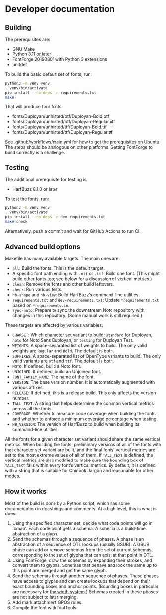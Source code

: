 <!--
Copyright 2022 Google LLC
Copyright 2022-2024 David Corbett

Licensed under the Apache License, Version 2.0 (the "License");
you may not use this file except in compliance with the License.
You may obtain a copy of the License at

    http://www.apache.org/licenses/LICENSE-2.0

Unless required by applicable law or agreed to in writing, software
distributed under the License is distributed on an "AS IS" BASIS,
WITHOUT WARRANTIES OR CONDITIONS OF ANY KIND, either express or implied.
See the License for the specific language governing permissions and
limitations under the License.
-->

# Developer documentation

## Building

The prerequisites are:

* GNU Make
* Python 3.11 or later
* FontForge 20190801 with Python 3 extensions
* unifdef

To build the basic default set of fonts, run:

```sh
python3 -m venv venv
. venv/bin/activate
pip install --no-deps -r requirements.txt
make
```

That will produce four fonts:

* fonts/Duployan/unhinted/otf/Duployan-Bold.otf
* fonts/Duployan/unhinted/otf/Duployan-Regular.otf
* fonts/Duployan/unhinted/ttf/Duployan-Bold.ttf
* fonts/Duployan/unhinted/ttf/Duployan-Regular.ttf

See .github/workflows/main.yml for how to get the prerequisites on Ubuntu. The
steps should be analogous on other platforms. Getting FontForge to build
correctly is a challenge.

## Testing

The additional prerequisite for testing is:

* HarfBuzz 8.1.0 or later

To test the fonts, run:

```sh
python3 -m venv venv
. venv/bin/activate
pip install --no-deps -r dev-requirements.txt
make check
```

Alternatively, push a commit and wait for GitHub Actions to run CI.

## Advanced build options

Makefile has many available targets. The main ones are:

* `all`: Build the fonts. This is the default target.
* A specific font path ending with `.otf` or `.ttf`: Build one font. (This might
  build other fonts too; see below for a discussion of vertical metrics.)
* `clean`: Remove the fonts and other build leftovers.
* `check`: Run various tests.
* `hb-shape` and `hb-view`: Build HarfBuzz’s command-line utilities.
* `requirements.txt` and `dev-requirements.txt`: Update `*requirements.txt`
  based on `*requirements.in`.
* `sync-noto`: Prepare to sync the downstream Noto repository with changes in
  this repository. (Some manual work is still required.)

These targets are affected by various variables:

* `CHARSET`: Which [character set variant](variants.md) to build: `standard` for
  Duployan, `noto` for Noto Sans Duployan, or `testing` for Duployan Test.
* `WEIGHTS`: A space-separated list of weights to build. The only valid weights
  are `Regular` and `Bold`. The default is both.
* `SUFFIXES`: A space-separated list of OpenType variants to build. The only
  valid variants are `otf` and `ttf`. The default is both.
* `NOTO`: If defined, build a Noto font.
* `UNJOINED`: If defined, build an Unjoined font.
* `FONT_FAMILY_NAME`: The name of the font.
* `VERSION`: The base version number. It is automatically augmented with various
  affixes.
* `RELEASE`: If defined, this is a release build. This only affects the version
  number.
* `TALL_TEXT`: A string that helps determine the common vertical metrics across
  all the fonts.
* `COVERAGE`: Whether to measure code coverage when building the fonts and
  whether to enforce a minimum coverage percentage when testing.
* `HB_VERSION`: The version of HarfBuzz to build when building its command-line
  utilities.

All the fonts for a given character set variant should share the same vertical
metrics. When building the fonts, preliminary versions of all of the fonts with
that character set variant are built, and the final fonts’ vertical metrics are
set to the most extreme values of all of them. If `TALL_TEXT` is defined, the
vertical metrics are also modified to make sure the bounding box of `TALL_TEXT`
falls within every font’s vertical metrics. By default, it is defined with a
string that is suitable for Chinook Jargon and reasonable for other modes.

## How it works

Most of the build is done by a Python script, which has some documentation in
docstrings and comments. At a high level, this is what is does:

1. Using the specified character set, decide what code points will go in 'cmap'.
  Each code point gets a schema. A schema is a build-time abstraction of a
  glyph.
1. Send the schemas through a sequence of phases. A phase is an abstraction of a
  sequence of OTL lookups (usually GSUB). A GSUB phase can add or remove schemas
  from the set of current schemas, corresponding to the set of glyphs that can
  exist at that point in OTL.
1. Using FontForge, draw the schemas by expanding their strokes, and convert
  them to glyphs. Schemas that behave and look the same up to this point are
  merged and get the same glyph.
1. Send the schemas through another sequence of phases. These phases have access
  to glyphs and can create lookups that depend on their exact bounding boxes and
  anchor points. (Bounding boxes in particular are necessary for [the width
  system](width-system.md).) Schemas created in these phases are not subject to
  later merging.
1. Add mark attachment GPOS rules.
1. Compile the font with fontTools.
